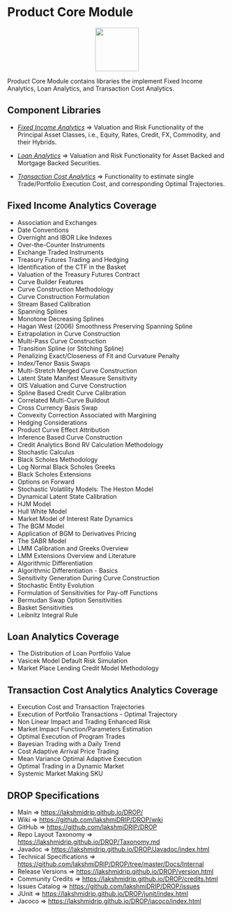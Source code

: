 ﻿
# Product Core Module

<p align="center"><img src="https://github.com/lakshmiDRIP/DROP/blob/master/DRIP_Logo.gif?raw=true" width="100"></p>

Product Core Module contains libraries the implement Fixed Income Analytics, Loan Analytics, and Transaction Cost Analytics.


## Component Libraries

 * [*Fixed Income Analytics*](https://github.com/lakshmiDRIP/DROP/blob/master/FixedIncomeAnalyticsLibrary.md) => Valuation and Risk Functionality of the Principal Asset Classes, i.e., Equity, Rates, Credit, FX, Commodity, and their Hybrids.

 * [*Loan Analytics*](https://github.com/lakshmiDRIP/DROP/blob/master/LoanAnalyticsLibrary.md) => Valuation and Risk Functionality for Asset Backed and Mortgage Backed Securities.

 * [*Transaction Cost Analytics*](https://github.com/lakshmiDRIP/DROP/blob/master/TransactionCostAnalyticsLibrary.md) => Functionality to estimate single Trade/Portfolio Execution Cost, and corresponding Optimal Trajectories.


## Fixed Income Analytics Coverage

 * Association and Exchanges
 * Date Conventions
 * Overnight and IBOR Like Indexes
 * Over-the-Counter Instruments
 * Exchange Traded Instruments
 * Treasury Futures Trading and Hedging
 * Identification of the CTF in the Basket
 * Valuation of the Treasury Futures Contract
 * Curve Builder Features
 * Curve Construction Methodology
 * Curve Construction Formulation
 * Stream Based Calibration
 * Spanning Splines
 * Monotone Decreasing Splines
 * Hagan West (2006) Smoothness Preserving Spanning Spline
 * Extrapolation in Curve Construction
 * Multi-Pass Curve Construction
 * Transition Spline (or Stitching Spline)
 * Penalizing Exact/Closeness of Fit and Curvature Penalty
 * Index/Tenor Basis Swaps
 * Multi-Stretch Merged Curve Construction
 * Latent State Manifest Measure Sensitivity
 * OIS Valuation and Curve Construction
 * Spline Based Credit Curve Calibration
 * Correlated Multi-Curve Buildout
 * Cross Currency Basis Swap
 * Convexity Correction Associated with Margining
 * Hedging Considerations
 * Product Curve Effect Attribution
 * Inference Based Curve Construction
 * Credit Analytics Bond RV Calculation Methodology
 * Stochastic Calculus
 * Black Scholes Methodology
 * Log Normal Black Scholes Greeks
 * Black Scholes Extensions
 * Options on Forward
 * Stochastic Volatility Models: The Heston Model
 * Dynamical Latent State Calibration
 * HJM Model
 * Hull White Model
 * Market Model of Interest Rate Dynamics
 * The BGM Model
 * Application of BGM to Derivatives Pricing
 * The SABR Model
 * LMM Calibration and Greeks Overview
 * LMM Extensions Overview and Literature
 * Algorithmic Differentiation
 * Algorithmic Differentiation - Basics
 * Sensitivity Generation During Curve Construction
 * Stochastic Entity Evolution
 * Formulation of Sensitivities for Pay-off Functions
 * Bermudan Swap Option Sensitivities
 * Basket Sensitivities
 * Leibnitz Integral Rule


## Loan Analytics Coverage

 * The Distribution of Loan Portfolio Value
 * Vasicek Model Default Risk Simulation
 * Market Place Lending Credit Model Methodology


## Transaction Cost Analytics Analytics Coverage

 * Execution Cost and Transaction Trajectories
 * Execution of Portfolio Transactions - Optimal Trajectory
 * Non Linear Impact and Trading Enhanced Risk
 * Market Impact Function/Parameters Estimation
 * Optimal Execution of Program Trades
 * Bayesian Trading with a Daily Trend
 * Cost Adaptive Arrival Price Trading
 * Mean Variance Optimal Adaptive Execution
 * Optimal Trading in a Dynamic Market
 * Systemic Market Making SKU


## DROP Specifications

 * Main                     => https://lakshmidrip.github.io/DROP/
 * Wiki                     => https://github.com/lakshmiDRIP/DROP/wiki
 * GitHub                   => https://github.com/lakshmiDRIP/DROP
 * Repo Layout Taxonomy     => https://lakshmidrip.github.io/DROP/Taxonomy.md
 * Javadoc                  => https://lakshmidrip.github.io/DROP/Javadoc/index.html
 * Technical Specifications => https://github.com/lakshmiDRIP/DROP/tree/master/Docs/Internal
 * Release Versions         => https://lakshmidrip.github.io/DROP/version.html
 * Community Credits        => https://lakshmidrip.github.io/DROP/credits.html
 * Issues Catalog           => https://github.com/lakshmiDRIP/DROP/issues
 * JUnit                    => https://lakshmidrip.github.io/DROP/junit/index.html
 * Jacoco                   => https://lakshmidrip.github.io/DROP/jacoco/index.html
